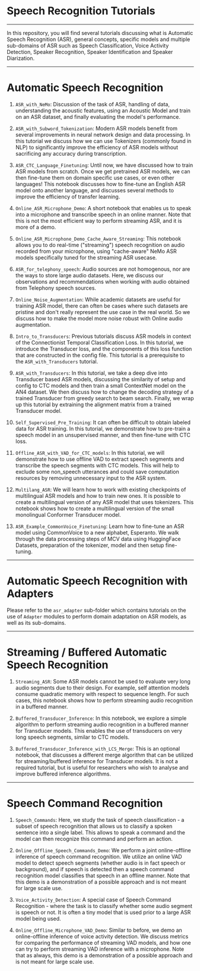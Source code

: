 # Speech Recognition Tutorials
------------

In this repository, you will find several tutorials discussing what is Automatic Speech Recognition (ASR), general concepts, specific models and multiple sub-domains of ASR such as Speech Classification, Voice Activity Detection, Speaker Recognition, Speaker Identification and Speaker Diarization.


------------

# Automatic Speech Recognition

1) `ASR_with_NeMo`: Discussion of the task of ASR, handling of data, understanding the acoustic features, using an Acoustic Model and train on an ASR dataset, and finally evaluating the model's performance.

2) `ASR_with_Subword_Tokenization`: Modern ASR models benefit from several improvements in neural network design and data processing. In this tutorial we discuss how we can use Tokenizers (commonly found in NLP) to significantly improve the efficiency of ASR models without sacrificing any accuracy during transcription.

3) `ASR_CTC_Language_Finetuning`: Until now, we have discussed how to train ASR models from scratch. Once we get pretrained ASR models, we can then fine-tune them on domain specific use cases, or even other languages! This notebook discusses how to fine-tune an English ASR model onto another language, and discusses several methods to improve the efficiency of transfer learning.

4) `Online_ASR_Microphone_Demo`: A short notebook that enables us to speak into a microphone and transcribe speech in an online manner. Note that this is not the most efficient way to perform streaming ASR, and it is more of a demo.

5) `Online_ASR_Microphone_Demo_Cache_Aware_Streaming`: This notebook allows you to do real-time ("streaming") speech recognition on audio recorded from your microphone, using "cache-aware" NeMo ASR models specifically tuned for the streaming ASR usecase.

6) `ASR_for_telephony_speech`: Audio sources are not homogenous, nor are the ways to store large audio datasets. Here, we discuss our observations and recommendations when working with audio obtained from Telephony speech sources.

7) `Online_Noise_Augmentation`: While academic datasets are useful for training ASR model, there can often be cases where such datasets are pristine and don't really represent the use case in the real world. So we discuss how to make the model more noise robust with Online audio augmentation.

8) `Intro_to_Transducers`: Previous tutorials discuss ASR models in context of the Connectionist Temporal Classification Loss. In this tutorial, we introduce the Transducer loss, and the components of this loss function that are constructed in the config file. This tutorial is a prerequisite to the `ASR_with_Transducers` tutorial.

9) `ASR_with_Transducers`: In this tutorial, we take a deep dive into Transducer based ASR models, discussing the similarity of setup and config to CTC models and then train a small ContextNet model on the AN4 dataset. We then discuss how to change the decoding strategy of a trained Transducer from greedy search to beam search. Finally, we wrap up this tutorial by extraining the alignment matrix from a trained Transducer model. 

10) `Self_Supervised_Pre_Training`: It can often be difficult to obtain labeled data for ASR training. In this tutorial, we demonstrate how to pre-train a speech model in an unsupervised manner, and then fine-tune with CTC loss.

11) `Offline_ASR_with_VAD_for_CTC_models`: In this tutorial, we will demonstrate how to use offline VAD to extract speech segments and transcribe the speech segments with CTC models. This will help to exclude some non_speech utterances and could save computation resources by removing unnecessary input to the ASR system.

12) `Multilang_ASR`: We will learn how to work with existing checkpoints of multilingual ASR models and how to train new ones. It is possible to create a multilingual version of any ASR model that uses tokenizers. This notebook shows how to create a multilingual version of the small monolingual Conformer Transducer model.

13) `ASR_Example_CommonVoice_Finetuning`: Learn how to fine-tune an ASR model using CommonVoice to a new alphabet, Esperanto. We walk through the data processing steps of MCV data using HuggingFace Datasets, preparation of the tokenizer, model and then setup fine-tuning.


----------------

# Automatic Speech Recognition with Adapters

Please refer to the `asr_adapter` sub-folder which contains tutorials on the use of `Adapter` modules to perform domain adaptation on ASR models, as well as its sub-domains.

----------------

# Streaming / Buffered Automatic Speech Recognition

1) `Streaming_ASR`: Some ASR models cannot be used to evaluate very long audio segments due to their design. For example, self attention models consume quadratic memory with respect to sequence length. For such cases, this notebook shows how to perform streaming audio recognition in a buffered manner.

2) `Buffered_Transducer_Inference`: In this notebook, we explore a simple algorithm to perform streaming audio recognition in a buffered manner for Transducer models. This enables the use of transducers on very long speech segments, similar to CTC models.

3) `Buffered_Transducer_Inference_with_LCS_Merge`: This is an optional notebook, that discusses a different merge algorithm that can be utilized for streaming/buffered inference for Transducer models. It is not a required tutorial, but is useful for researchers who wish to analyse and improve buffered inference algorithms.

----------------

# Speech Command Recognition

1) `Speech_Commands`: Here, we study the task of speech classification - a subset of speech recognition that allows us to classify a spoken sentence into a single label. This allows to speak a command and the model can then recognize this command and perform an action.

2) `Online_Offline_Speech_Commands_Demo`: We perform a joint online-offline inference of speech command recognition. We utilize an online VAD model to detect speech segments (whether audio is in fact speech or background), and if speech is detected then a speech command recognition model classifies that speech in an offline manner. Note that this demo is a demonstration of a possible approach and is not meant for large scale use.

3) `Voice_Activity_Detection`: A special case of Speech Command Recognition - where the task is to classify whether some audio segment is speech or not. It is often a tiny model that is used prior to a large ASR model being used.

4) `Online_Offline_Microphone_VAD_Demo`: Similar to before, we demo an online-offline inference of voice activity detection. We discuss metrics for comparing the performance of streaming VAD models, and how one can try to perform streaming VAD inference with a microphone. Note that as always, this demo is a demonstration of a possible approach and is not meant for large scale use.

